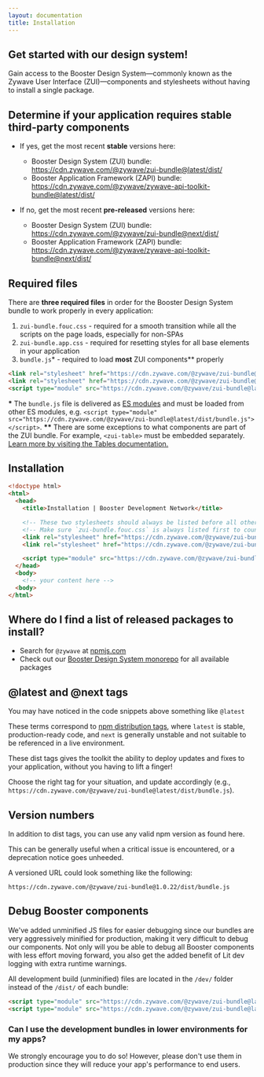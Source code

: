 ```yaml
---
layout: documentation
title: Installation
---
```

## Get started with our design system!

Gain access to the Booster Design System—commonly known as the Zywave User Interface (ZUI)—components and stylesheets without having to install a single package.

<docs-spacer></docs-spacer>

## Determine if your application requires stable third-party components

* If yes, get the most recent **stable** versions here:

  * Booster Design System (ZUI) bundle: <https://cdn.zywave.com/@zywave/zui-bundle@latest/dist/>
  * Booster Application Framework (ZAPI) bundle: <https://cdn.zywave.com/@zywave/zywave-api-toolkit-bundle@latest/dist/>
* If no, get the most recent **pre-released** versions here:

  * Booster Design System (ZUI) bundle: <https://cdn.zywave.com/@zywave/zui-bundle@next/dist/>
  * Booster Application Framework (ZAPI) bundle: <https://cdn.zywave.com/@zywave/zywave-api-toolkit-bundle@next/dist/>

<docs-spacer></docs-spacer>

## Required files

There are **three required files** in order for the Booster Design System bundle to work properly in every application:

1. `zui-bundle.fouc.css` - required for a smooth transition while all the scripts on the page loads, especially for non-SPAs
2. `zui-bundle.app.css` - required for resetting styles for all base elements in your application
3. `bundle.js`* - required to load **most** ZUI components\*\* properly

```html
<link rel="stylesheet" href="https://cdn.zywave.com/@zywave/zui-bundle@latest/dist/css/zui-bundle.fouc.css" />
<link rel="stylesheet" href="https://cdn.zywave.com/@zywave/zui-bundle@latest/dist/css/zui-bundle.app.css" />
<script type="module" src="https://cdn.zywave.com/@zywave/zui-bundle@latest/dist/bundle.js"></script>
```

<docs-spacer size="small"></docs-spacer>

<docs-note><strong>*</strong> The `bundle.js` file is delivered as [ES modules](https://developer.mozilla.org/en-US/docs/Web/JavaScript/Guide/Modules) and must be loaded from other ES modules, e.g. `<script type="module" src="https://cdn.zywave.com/@zywave/zui-bundle@latest/dist/bundle.js"></script>`.
<strong>\*\*</strong> There are some exceptions to what components are part of the ZUI bundle. For example, `<zui-table>` must be embedded separately. [Learn more by visiting the Tables documentation.](/design-system/components/tables/)</docs-note>

<docs-spacer></docs-spacer>

## Installation

```html
<!doctype html>
<html>
  <head>
    <title>Installation | Booster Development Network</title>

    <!-- These two stylesheets should always be listed before all other application styles -->
    <!-- Make sure `zui-bundle.fouc.css` is always listed first to counter FOUC -->
    <link rel="stylesheet" href="https://cdn.zywave.com/@zywave/zui-bundle@latest/dist/css/zui-bundle.fouc.css" />
    <link rel="stylesheet" href="https://cdn.zywave.com/@zywave/zui-bundle@latest/dist/css/zui-bundle.app.css" />

    <script type="module" src="https://cdn.zywave.com/@zywave/zui-bundle@latest/dist/bundle.js"></script>
  </head>
  <body>
    <!-- your content here -->
  <body>
</html>
```

<docs-spacer></docs-spacer>

## Where do I find a list of released packages to install?

* Search for `@zywave` at [npmjs.com](https://www.npmjs.com/search?q=%40zywave)
* Check out our [Booster Design System monorepo](https://gitlab.com/zywave/devkit/web-sdk/zui) for all available packages

<docs-spacer></docs-spacer>

## @latest and @next tags

You may have noticed in the code snippets above something like `@latest`

These terms correspond to [npm distribution tags](https://docs.npmjs.com/cli/v7/commands/npm-dist-tag), where `latest` is stable, production-ready code, and `next` is generally unstable and not suitable to be referenced in a live environment.

These dist tags gives the toolkit the ability to deploy updates and fixes to your application, without you having to lift a finger!

Choose the right tag for your situation, and update accordingly (e.g., `https://cdn.zywave.com/@zywave/zui-bundle@latest/dist/bundle.js`).

<docs-spacer></docs-spacer>

## Version numbers

In addition to dist tags, you can use any valid npm version as found here.

This can be generally useful when a critical issue is encountered, or a deprecation notice goes unheeded.

A versioned URL could look something like the following:

```
https://cdn.zywave.com/@zywave/zui-bundle@1.0.22/dist/bundle.js
```

<docs-spacer></docs-spacer>

## Debug Booster components

We've added unminified JS files for easier debugging since our bundles are very aggressively minified for production, making it very difficult to debug our components. Not only will you be able to debug all Booster components with less effort moving forward, you also get the added benefit of Lit dev logging with extra runtime warnings.

All development build (unminified) files are located in the `/dev/` folder instead of the `/dist/` of each bundle:

```html
<script type="module" src="https://cdn.zywave.com/@zywave/zui-bundle@latest/dev/bundle.js"></script>
<script type="module" src="https://cdn.zywave.com/@zywave/zui-bundle@latest/dev/components/table.js"></script>
```

<docs-spacer size="small"></docs-spacer>

### Can I use the development bundles in lower environments for my apps?

We strongly encourage you to do so! However, please don't use them in production since they will reduce your app's performance to end users.